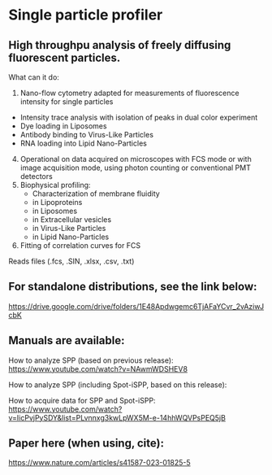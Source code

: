 # Single particle profiler
## High throughpu analysis of freely diffusing fluorescent particles.

What can it do:

1.  Nano-flow cytometry adapted for measurements of fluorescence intensity for single particles
   - Intensity trace analysis with isolation of peaks in dual color experiment
   - Dye loading in Liposomes
   - Antibody binding to Virus-Like Particles
   - RNA loading into Lipid Nano-Particles
4. Operational on data acquired on microscopes with FCS mode or with image acquisition mode, using photon counting or conventional PMT detectors
3. Biophysical profiling:
   - Characterization of membrane fluidity
   - in Lipoproteins
   - in Liposomes
   - in Extracellular vesicles
   - in Virus-Like Particles
   - in Lipid Nano-Particles
4. Fitting of correlation curves for FCS


Reads files (.fcs, .SIN, .xlsx, .csv, .txt)

## For standalone distributions, see the link below:
https://drive.google.com/drive/folders/1E48Apdwgemc6TjAFaYCvr_2vAziwJcbK

## Manuals are available: 
How to analyze SPP (based on previous release):
https://www.youtube.com/watch?v=NAwmWDSHEV8

How to analyze SPP (including Spot-iSPP, based on this release):

How to acquire data for SPP and Spot-iSPP:
https://www.youtube.com/watch?v=IicPvjPySDY&list=PLvnnxg3kwLpWX5M-e-14hhWQVPsPEQ5jB

## Paper here (when using, cite):
https://www.nature.com/articles/s41587-023-01825-5
 
